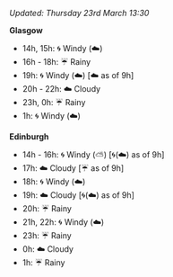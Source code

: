 *Updated: Thursday 23rd March 13:30*

**Glasgow**

* 14h, 15h: :cyclone: Windy (:cloud:)
* 16h - 18h: :umbrella: Rainy
* 19h: :cyclone: Windy (:cloud:) [:cloud: as of 9h]
* 20h - 22h: :cloud: Cloudy
* 23h, 0h: :umbrella: Rainy
* 1h: :cyclone: Windy (:cloud:)

**Edinburgh**

* 14h - 16h: :cyclone: Windy (:partly_sunny:) [:cyclone:(:cloud:) as of 9h]
* 17h: :cloud: Cloudy [:umbrella: as of 9h]
* 18h: :cyclone: Windy (:cloud:)
* 19h: :cloud: Cloudy [:cyclone:(:cloud:) as of 9h]
* 20h: :umbrella: Rainy
* 21h, 22h: :cyclone: Windy (:cloud:)
* 23h: :umbrella: Rainy
* 0h: :cloud: Cloudy
* 1h: :umbrella: Rainy
